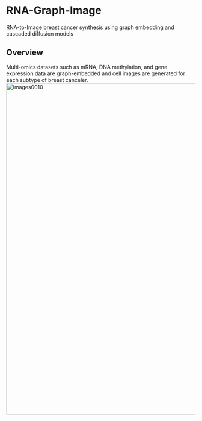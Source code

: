 # RNA-Graph-Image
RNA-to-Image breast cancer synthesis using graph embedding and cascaded diffusion models


Overview
----------

Multi-omics datasets such as mRNA, DNA methylation, and gene expression data are graph-embedded and cell images are generated for each subtype of breast canceler.
<img width="881" alt="images0010" src="https://github.com/HyunSBong/RNA-Graph-Image/assets/69189272/09418b27-4d40-4523-8a10-e1695f496de3">

